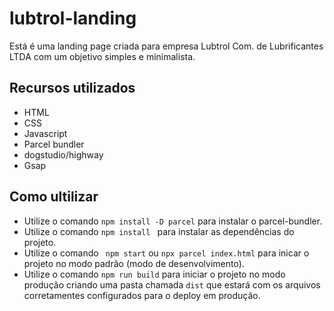# lubtrol-landing

Está é uma landing page criada para empresa Lubtrol Com. de Lubrificantes LTDA com um objetivo simples e minimalista.

## Recursos utilizados

- HTML
- CSS
- Javascript
- Parcel bundler
- dogstudio/highway
- Gsap



## Como ultilizar
- Utilize o comando ``` npm install -D parcel ``` para instalar o parcel-bundler.
- Utilize o comando ``` npm install  ``` para instalar as dependências do projeto.
- Utilize o comando ```  npm start ``` ou ``` npx parcel index.html ``` para inicar o projeto no modo padrão (modo de desenvolvimento).
- Utilize o comando ``` npm run build ``` para iniciar o projeto no modo produção criando uma pasta chamada ``` dist ``` que estará com os arquivos corretamentes configurados para o deploy em produção.
